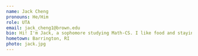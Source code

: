 ```yaml
---
name: Jack Cheng
pronouns: He/Him
role: UTA 
email: jack_cheng1@brown.edu
bio: Hi! I'm Jack, a sophomore studying Math-CS. I like food and staying up late and watching new movies and reading old books and waking up to the sunset and jazz and exploring random places and sometimes writing code even when I don't have to!
hometown: Barrington, RI
photo: jack.jpg
---
```

